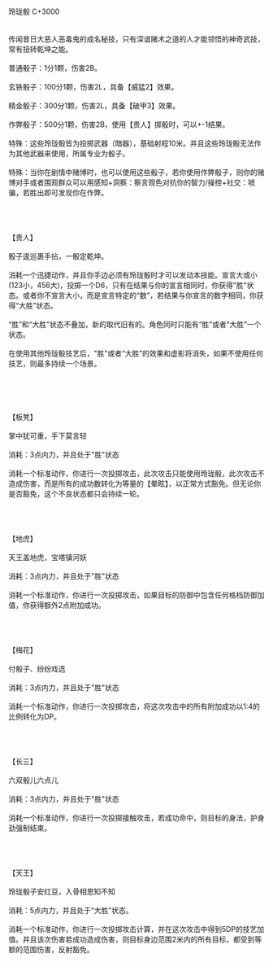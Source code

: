 <title>玲珑骰</title>
<meta name="GENERATOR" content="WinCHM">
<meta http-equiv="Content-Type" content="text/html; charset=gb2312">
<br>
<br>玲珑骰 C+3000 
<br>
<br>
<br>传闻昔日大恶人恶毒鬼的成名秘技，只有深谙赌术之道的人才能领悟的神奇武技，常有扭转乾坤之能。 
<br>
<br>普通骰子：1分1颗，伤害2B。 
<br>
<br>玄铁骰子：100分1颗，伤害2L，具备【威猛2】效果。 
<br>
<br>精金骰子：300分1颗，伤害2L，具备【破甲3】效果。 
<br>
<br>作弊骰子：500分1颗，伤害2B，使用【贵人】掷骰时，可以+-1结果。 
<br>
<br>特殊：这些玲珑骰皆为投掷武器（暗器），基础射程10米。并且这些玲珑骰无法作为其他武器来使用，所属专业为骰子。 
<br>
<br>特殊：当你在剧情中赌博时，也可以使用这些骰子，若你使用作弊骰子，则你的赌博对手或者围观群众可以用感知+洞察：察言观色对抗你的智力/操控+社交：唬骗，若胜出即可发现你在作弊。 
<br>
<br>
<br>
<br>
<br>【贵人】 
<br>
<br>骰子逡巡裹手拈，一骰定乾坤。 
<br>
<br>消耗一个迅捷动作，并且你手边必须有玲珑骰时才可以发动本技能。宣言大或小(123小，456大)，投掷一个D6，只有在结果与你的宣言相同时，你获得"胜"状态。或者你不宣言大小，而是宣言特定的“数”，若结果与你宣言的数字相同，你获得“大胜”状态。 
<br>
<br>“胜”和“大胜”状态不叠加，新的取代旧有的。角色同时只能有“胜”或者“大胜”一个状态。 
<br>
<br>在使用其他玲珑骰技艺后，"胜"或者“大胜”的效果和虚影将消失，如果不使用任何技艺，则最多持续一个场景。 
<br>
<br>
<br>
<br>
<br>
<br>【板凳】 
<br>
<br>掌中犹可重，手下莫言轻 
<br>
<br>消耗：3点内力，并且处于"胜"状态 
<br>
<br>消耗一个标准动作，你进行一次投掷攻击，此次攻击只能使用玲珑骰，此次攻击不造成伤害，而是所有的成功数转化为等量的【晕眩】，以正常方式豁免。但无论你是否豁免，这个不良状态都只会持续一轮。 
<br>
<br>
<br>
<br>
<br>【地虎】 
<br>
<br>天王盖地虎，宝塔镇河妖 
<br>
<br>消耗：3点内力，并且处于"胜"状态 
<br>
<br>消耗一个标准动作，你进行一次投掷攻击，如果目标的防御中包含任何格档防御加值，你获得额外2点附加成功。 
<br>
<br>
<br>
<br>
<br>【梅花】 
<br>
<br>付骰子、纷纷戏选 
<br>
<br>消耗：3点内力，并且处于"胜"状态 
<br>
<br>消耗一个标准动作，你进行一次投掷攻击，将这次攻击中的所有附加成功以1:4的比例转化为DP。 
<br>
<br>
<br>
<br>
<br>【长三】 
<br>
<br>六双骰儿六点儿 
<br>
<br>消耗：3点内力，并且处于"胜"状态 
<br>
<br>消耗一个标准动作，你进行一次投掷接触攻击，若成功命中，则目标的身法，护身劲强制结束。 
<br>
<br>
<br>
<br>
<br>【天王】 
<br>
<br>玲珑骰子安红豆，入骨相思知不知 
<br>
<br>消耗：5点内力，并且处于“大胜”状态。 
<br>
<br>消耗一个标准动作，你进行一次投掷攻击计算，并在这次攻击中得到5DP的技艺加值。并且该次伤害若成功造成伤害，则目标身边范围2米内的所有目标，都受到等额的范围伤害，反射豁免。 
<br>
<br>